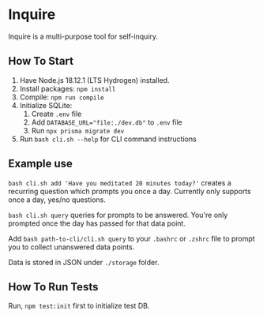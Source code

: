 # Inquire

Inquire is a multi-purpose tool for self-inquiry.

## How To Start

1. Have Node.js 18.12.1 (LTS Hydrogen) installed.
2. Install packages: `npm install`
3. Compile: `npm run compile`
4. Initialize SQLite:
   1. Create `.env` file
   2. Add `DATABASE_URL="file:./dev.db"` to `.env` file
   3. Run `npx prisma migrate dev`
5. Run `bash cli.sh --help` for CLI command instructions

## Example use

`bash cli.sh add 'Have you meditated 20 minutes today?'` creates a recurring question which prompts you once a day. Currently only supports once a day, yes/no questions.

`bash cli.sh query` queries for prompts to be answered. You're only prompted once the day has passed for that data point.

Add `bash path-to-cli/cli.sh query` to your `.bashrc` or `.zshrc` file to prompt you to collect unanswered data points.

Data is stored in JSON under `./storage` folder.

## How To Run Tests

Run, `npm test:init` first to initialize test DB.
